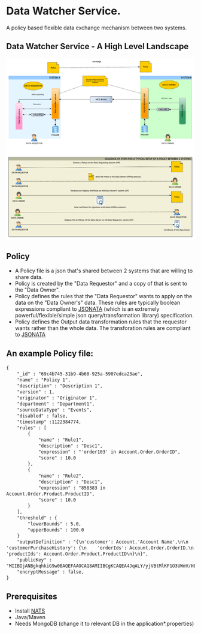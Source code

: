 # Data Watcher Service.
A policy based flexible data exchange mechanism between two systems.

## Data Watcher Service - A High Level Landscape
![Alt text](data-watcher-service.png?raw=true "High Level Landscape")

## Policy
* A Policy file is a json that's shared between 2 systems that are willing to share data.
* Policy is created by the "Data Requestor" and a copy of that is sent to the "Data Owner".
* Policy defines the rules that the "Data Requestor" wants to apply on the data on the "Data Owner's" data. 
These rules are typically boolean expressions compliant to [JSONATA](https://jsonata.org/) (which is an extremely powerful/flexible/simple json query/transformation library) specification.
* Policy defines the Output data transformation rules that the requestor wants rather than the whole data. The transforation rules are compliant to [JSONATA](https://jsonata.org/)

## An example Policy file:
```
{
    "_id" : "69c4b745-31b9-4b60-925a-5907edca23ae",
    "name" : "Policy 1",
    "description" : "Description 1",
    "version" : 1,
    "originator" : "Originator 1",
    "department" : "Department1",
    "sourceDataType" : "Events",
    "disabled" : false,
    "timestamp" :1122384774,
    "rules" : [ 
        {
            "name" : "Rule1",
            "description" : "Desc1",
            "expression" : "'order103' in Account.Order.OrderID",
            "score" : 10.0
        }, 
        {
            "name" : "Rule2",
            "description" : "Desc1",
            "expression" : "858383 in Account.Order.Product.ProductID",
            "score" : 10.0
        }
    ],
    "threshold" : {
        "lowerBounds" : 5.0,
        "upperBounds" : 100.0
    }
    "outputDefinition" : "{\n'customer': Account.'Account Name',\n\n    'customerPurchaseHistory': {\n    'orderIds': Account.Order.OrderID,\n    'productIds': Account.Order.Product.ProductID\n}\n}",
    "publicKey" : "MIIBIjANBgkqhkiG9w0BAQEFAAOCAQ8AMIIBCgKCAQEA4JqALY/yjVBtMlKF1O3UWmV/HEhstkTRpGmtr/1QiTVru3IdA1qdOmVh8xEtYVzvY8t/UXCfVwtJn0wDOHueIZZBQm1iaVyVW+4Tc1RvKgwF4IR3QCnXPVKu1v94mFkKwJnGT2Km/miLxTw5eT/MAXn6yV+E7/cOtql0z2MZTKA5kz+e3yr8lrxSyjE6JWVYlaax2edf5ZCeFDJe34Dwhi2X8e1J82hw2+jsA8UqNgJ3hBCAlR4NIkLky0GZGik9Z5IcglmBoOpufUbucZuPgQ6qDq3HwQJ5T9pv2yGD2rxqVIOg5xLeiI2zP6L8evks97xaTM164Ot5inP0KBty9QIDAQAB",
    "encryptMessage" : false,
}
```

## Prerequisites
* Install [NATS](https://nats.io/)
* Java/Maven
* Needs MongoDB (change it to relevant DB in the application*.properties)